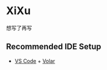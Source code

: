 # XiXu

想写了再写

## Recommended IDE Setup

- [VS Code](https://code.visualstudio.com/) + [Volar](https://marketplace.visualstudio.com/items?itemName=Vue.volar)
